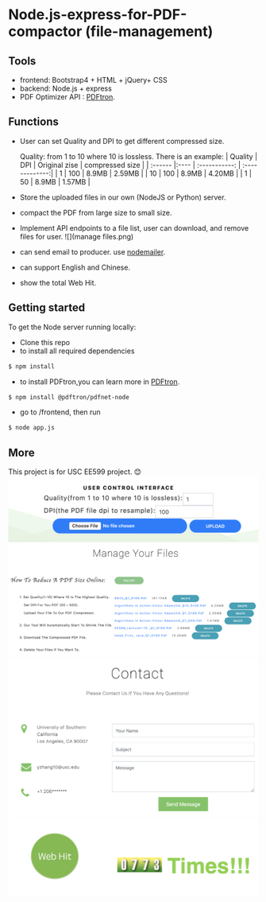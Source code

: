 # Node.js-express-for-PDF-compactor (file-management)

## Tools

* frontend: Bootstrap4 + HTML + jQuery+ CSS
* backend: Node.js + express
* PDF Optimizer API : [PDFtron](https://www.pdftron.com/documentation/mac/get-started/nodejs/).

## Functions

* User can set Quality and DPI to get different compressed size.

  Quality: from 1 to 10 where 10 is lossless.
  There is an example:
  | Quality | DPI | Original zise | compressed size |
  | :------ |:---- | :-----------: | :-------------:|
  | 1       | 100  | 8.9MB         |    2.59MB      |
  | 10      | 100  | 8.9MB         |    4.20MB      |
  | 1       | 50   | 8.9MB         |    1.57MB      |

* Store the uploaded files in our own (NodeJS or Python) server.
* compact the PDF from large size to small size.
* Implement API endpoints to a file list, user can download, and remove files for user.
![](manage files.png)

* can send email to producer. use [nodemailer](https://nodemailer.com/message/).
* can support English and Chinese.
* show the total Web Hit.

## Getting started

To get the Node server running locally:

- Clone this repo
- to install all required dependencies
```bash
$ npm install
```
- to install PDFtron,you can learn more in [PDFtron](https://www.pdftron.com/documentation/mac/get-started/nodejs/).

```bash
$ npm install @pdftron/pdfnet-node
```
- go to /frontend, then run

```bash
$ node app.js
```

## More
This project is for USC EE599 project. :blush:
![](upload.png)
![](manage.png)
![](sendemail.png)
![](web_hit.png)

